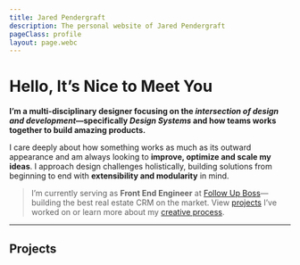 ```yaml
---
title: Jared Pendergraft
description: The personal website of Jared Pendergraft
pageClass: profile
layout: page.webc
---
```


<profile-wrap webc:nokeep>

# Hello, It’s Nice to Meet You

**I’m a multi-disciplinary designer focusing on the _intersection of design and development_—specifically _Design Systems_ and how teams works together to build amazing products.**

I care deeply about how something works as much as its outward appearance and am always looking to **improve, optimize and scale my ideas**. I approach design challenges holistically, building solutions from beginning to end with **extensibility and modularity** in mind.

</profile-wrap>

> I’m currently serving as **Front End Engineer** at [Follow Up Boss](https://followupboss.com/)—building the best real estate CRM on the market. View [projects](/#projects) I’ve worked on or learn more about my [creative process](/hire/#my-creative-process).

---

## Projects

<gallery webc:for="project of this.projects.filter(project => project.type === 'featured')" :project="project" webc:nokeep></gallery>

<style>
  .profile article {
    grid-template-columns: minmax(calc(var(--size__l) + env(safe-area-inset-left)), 1fr) minmax(0, var(--maxWidth)) minmax(calc(var(--size__l) + env(safe-area-inset-left)), 1fr);
    max-inline-size: unset;
    padding-inline: 0;
  }

  .profile article > *:not(.gallery) {
    grid-column: 2;
  }
</style>
